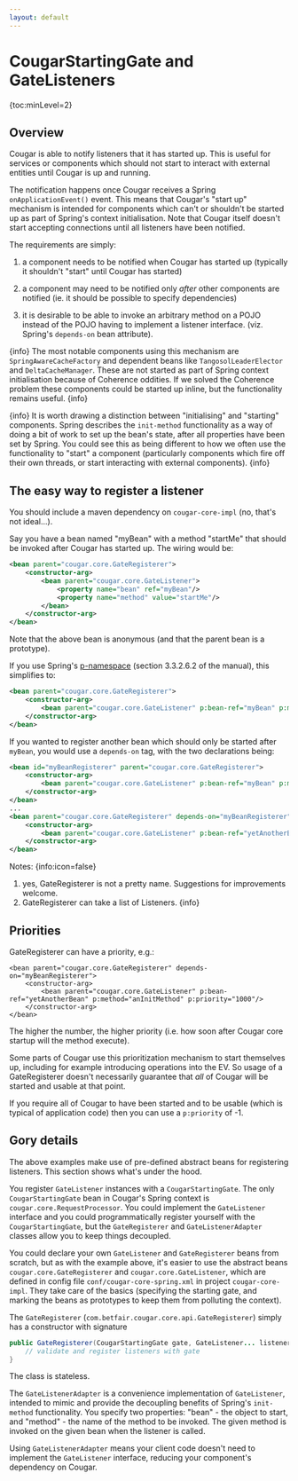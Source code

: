 ```yaml
---
layout: default
---
```

# CougarStartingGate and GateListeners

{toc:minLevel=2}

## Overview

Cougar is able to notify listeners that it has started up. This is useful for services or components which should not start to interact with external entities until Cougar is up and running.

The notification happens once Cougar receives a Spring ```onApplicationEvent()``` event. This means that Cougar's "start up" mechanism is intended for components which can't or shouldn't be started up as part of Spring's context initialisation. Note that Cougar itself doesn't start accepting connections until all listeners have been notified.

The requirements are simply:

1. a component needs to be notified when Cougar has started up (typically it shouldn't "start" until Cougar has started)

2. a component may need to be notified only _after_ other components are notified (ie. it should be possible to specify dependencies)

3. it is desirable to be able to invoke an arbitrary method on a  POJO instead of the POJO having to implement a listener interface. (viz. Spring's ```depends-on``` bean attribute).

{info}
The most notable components using this mechanism are ```SpringAwareCacheFactory``` and dependent beans like ```TangosolLeaderElector``` and ```DeltaCacheManager```. These are not started as part of Spring context initialisation because of Coherence oddities. If we solved the Coherence problem these components could be started up inline, but the functionality remains useful.
{info}

{info}
It is worth drawing a distinction between "initialising" and "starting" components. Spring describes the ```init-method``` functionality as a way of doing a bit of work to set up the bean's state, after all properties have been set by Spring. You could see this as being different to how we often use the functionality to "start" a component (particularly components which fire off their own threads, or start interacting with external components).
{info}

## The easy way to register a listener

You should include a maven dependency on ```cougar-core-impl``` (no, that's not ideal...).

Say you have a bean named "myBean" with a method "startMe" that should be invoked after Cougar has started up. The wiring would be:

```xml
<bean parent="cougar.core.GateRegisterer">
    <constructor-arg>
        <bean parent="cougar.core.GateListener">
            <property name="bean" ref="myBean"/>
            <property name="method" value="startMe"/>
        </bean>
    </constructor-arg>
</bean>
```

Note that the above bean is anonymous (and that the parent bean is a prototype).

If you use Spring's [p-namespace](http://static.springsource.org/spring/docs/2.5.x/reference/beans.html#xml-config-shortcuts) (section 3.3.2.6.2 of the manual), this simplifies to:

```xml
<bean parent="cougar.core.GateRegisterer">
    <constructor-arg>
        <bean parent="cougar.core.GateListener" p:bean-ref="myBean" p:method="startMe"/>
    </constructor-arg>
</bean>
```

If you wanted to register another bean which should only be started after ```myBean```, you would use a ```depends-on``` tag, with the two declarations being:

```xml
<bean id="myBeanRegisterer" parent="cougar.core.GateRegisterer">
    <constructor-arg>
        <bean parent="cougar.core.GateListener" p:bean-ref="myBean" p:method="startMe"/>
    </constructor-arg>
</bean>
...
<bean parent="cougar.core.GateRegisterer" depends-on="myBeanRegisterer">
    <constructor-arg>
        <bean parent="cougar.core.GateListener" p:bean-ref="yetAnotherBean" p:method="anInitMethod"/>
    </constructor-arg>
</bean>
```

Notes:
{info:icon=false}
1. yes, GateRegisterer is not a pretty name. Suggestions for improvements welcome.
2. GateRegisterer can take a list of Listeners.
{info}

## Priorities

GateRegisterer can have a priority, e.g.:

```
<bean parent="cougar.core.GateRegisterer" depends-on="myBeanRegisterer">
    <constructor-arg>
        <bean parent="cougar.core.GateListener" p:bean-ref="yetAnotherBean" p:method="anInitMethod" p:priority="1000"/>
    </constructor-arg>
</bean>
```

The higher the number, the higher priority (i.e. how soon after Cougar core startup will the method execute).

Some parts of Cougar use this prioritization mechanism to start themselves up, including for example introducing operations into the EV.  So usage of a GateRegisterer doesn't necessarily guarantee that _all_ of Cougar will be started and usable at that point.

If you require all of Cougar to have been started and to be usable (which is typical of application code) then you can use a ```p:priority``` of -1.

## Gory details

The above examples make use of pre-defined abstract beans for registering listeners. This section shows what's under the hood.

You register ```GateListener``` instances with a ```CougarStartingGate```. The only ```CougarStartingGate``` bean in Cougar's Spring context is ```cougar.core.RequestProcessor```. You could implement the ```GateListener``` interface and you could programmatically register yourself with the ```CougarStartingGate```, but the ```GateRegisterer``` and ```GateListenerAdapter``` classes allow you to keep things decoupled.

You could declare your own ```GateListener``` and ```GateRegisterer``` beans from scratch, but as with the example above, it's easier to use the abstract beans ```cougar.core.GateRegisterer``` and ```cougar.core.GateListener```, which are defined in config file ```conf/cougar-core-spring.xml``` in project ```cougar-core-impl```. They take care of the basics (specifying the starting gate, and marking the beans as prototypes to keep them from polluting the context).

The ```GateRegisterer``` (```com.betfair.cougar.core.api.GateRegisterer```) simply has a constructor with signature

```java
public GateRegisterer(CougarStartingGate gate, GateListener... listeners) { 
    // validate and register listeners with gate
}
```

The class is stateless.

The ```GateListenerAdapter``` is a convenience implementation of ```GateListener```, intended to mimic and provide the decoupling benefits of Spring's ```init-method``` functionality. You specify two properties: "bean" - the object to start, and "method" - the name of the method to be invoked. The given method is invoked on the given bean when the listener is called.

Using ```GateListenerAdapter``` means your client code doesn't need to implement the ```GateListener``` interface, reducing your component's dependency on Cougar.


